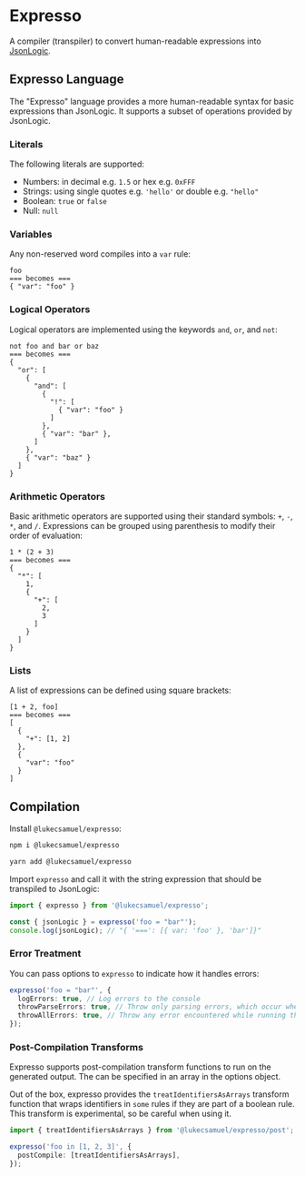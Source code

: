# Expresso

A compiler (transpiler) to convert human-readable expressions into [JsonLogic](https://jsonlogic.com/).

## Expresso Language

The "Expresso" language provides a more human-readable syntax for basic expressions than JsonLogic.  It supports a subset of operations provided by JsonLogic.

### Literals

The following literals are supported:

 - Numbers: in decimal e.g. `1.5` or hex e.g. `0xFFF`
 - Strings: using single quotes e.g. `'hello'` or double e.g. `"hello"`
 - Boolean: `true` or `false`
 - Null: `null`

### Variables

Any non-reserved word compiles into a `var` rule:

```
foo
=== becomes ===
{ "var": "foo" }
```

### Logical Operators

Logical operators are implemented using the keywords `and`, `or`, and `not`:

```
not foo and bar or baz
=== becomes ===
{
  "or": [
    {
      "and": [
        {
          "!": [
            { "var": "foo" }
          ]
        },
        { "var": "bar" },  
      ] 
    },
    { "var": "baz" }
  ]
}
```

### Arithmetic Operators

Basic arithmetic operators are supported using their standard symbols: `+`, `-`, `*`, and `/`. Expressions can be grouped using parenthesis to modify their order of evaluation:

```
1 * (2 + 3)
=== becomes ===
{
  "*": [
    1,
    {
      "+": [
        2,
        3
      ]
    }
  ]
}
```

### Lists

A list of expressions can be defined using square brackets:

```
[1 + 2, foo]
=== becomes ===
[
  {
    "+": [1, 2]
  },
  {
    "var": "foo"
  }
]
```

## Compilation

Install `@lukecsamuel/expresso`:

```bash
npm i @lukecsamuel/expresso
```
```bash
yarn add @lukecsamuel/expresso
```

Import `expresso` and call it with the string expression that should be transpiled to JsonLogic:

```ts
import { expresso } from '@lukecsamuel/expresso';

const { jsonLogic } = expresso('foo = "bar"');
console.log(jsonLogic); // "{ '===': [{ var: 'foo' }, 'bar']}"
```

### Error Treatment

You can pass options to `expresso` to indicate how it handles errors:

```ts
expresso('foo = "bar"', {
  logErrors: true, // Log errors to the console
  throwParseErrors: true, // Throw only parsing errors, which occur when the input is invalid
  throwAllErrors: true, // Throw any error encountered while running the compiler
});
```

### Post-Compilation Transforms

Expresso supports post-compilation transform functions to run on the generated output.  The can be specified in an array in the options object.

Out of the box, expresso provides the `treatIdentifiersAsArrays` transform function that wraps identifiers in `some` rules if they are part of a boolean rule.  This transform is experimental, so be careful when using it.

```ts
import { treatIdentifiersAsArrays } from '@lukecsamuel/expresso/post';

expresso('foo in [1, 2, 3]', {
  postCompile: [treatIdentifiersAsArrays],
});
```
